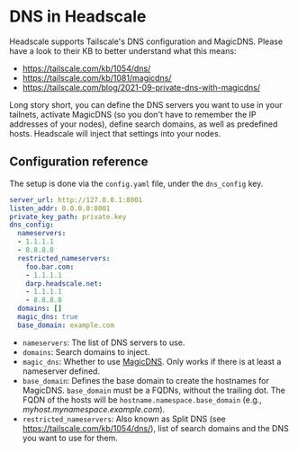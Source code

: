 # DNS in Headscale

Headscale supports Tailscale's DNS configuration and MagicDNS. Please have a look to their KB to better understand what this means:

- https://tailscale.com/kb/1054/dns/
- https://tailscale.com/kb/1081/magicdns/
- https://tailscale.com/blog/2021-09-private-dns-with-magicdns/

Long story short, you can define the DNS servers you want to use in your tailnets, activate MagicDNS (so you don't have to remember the IP addresses of your nodes), define search domains, as well as predefined hosts. Headscale will inject that settings into your nodes.


## Configuration reference

The setup is done via the `config.yaml` file, under the `dns_config` key. 

```yaml
server_url: http://127.0.0.1:8001
listen_addr: 0.0.0.0:8001
private_key_path: private.key
dns_config:
  nameservers:
  - 1.1.1.1
  - 8.8.8.8
  restricted_nameservers:
    foo.bar.com:
    - 1.1.1.1
    darp.headscale.net:
    - 1.1.1.1
    - 8.8.8.8
  domains: []
  magic_dns: true
  base_domain: example.com
```

- `nameservers`:  The list of DNS servers to use.
- `domains`: Search domains to inject.
- `magic_dns`: Whether to use [MagicDNS](https://tailscale.com/kb/1081/magicdns/). Only works if there is at least a nameserver defined.
- `base_domain`: Defines the base domain to create the hostnames for MagicDNS. `base_domain` must be a FQDNs, without the trailing dot. The FQDN of the hosts will be `hostname.namespace.base_domain` (e.g., _myhost.mynamespace.example.com_).
- `restricted_nameservers`: Also known as Split DNS (see https://tailscale.com/kb/1054/dns/), list of search domains and the DNS you want to use for them.